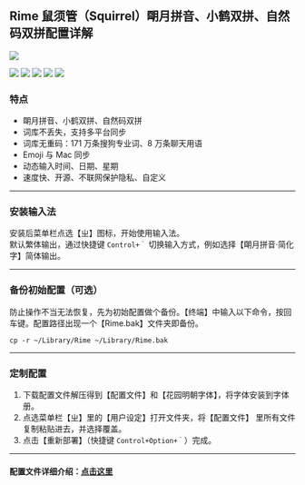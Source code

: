 ## Rime 鼠须管（Squirrel）朙月拼音、小鹤双拼、自然码双拼配置详解

![](https://i.imgur.com/SWQL3nA.png)


[![](https://img.shields.io/badge/鼠须管安装包-下载-brightgreen)](https://github.com/rime/squirrel/releases/download/0.15.2/Squirrel-0.15.2.zip)
[![](https://img.shields.io/badge/配置文件-下载-brightgreen)](https://github.com/xhql/rime/archive/refs/heads/master.zip)
[![](https://img.shields.io/badge/UpdateLog-更新日志-yellow)](https://github.com/xhql/rime/wiki#更新日志)
[![](https://img.shields.io/badge/Telegram-电报群-27A1D8)](https://t.me/V2EXPro)
[![](https://img.shields.io/badge/Twitter-推特-1E9BF1)](https://twitter.com/xhqliu)

### 特点

* 朙月拼音、小鹤双拼、自然码双拼
* 词库不丢失，支持多平台同步
* 词库无重码：171 万条搜狗专业词、8 万条聊天用语
* Emoji 与 Mac 同步
* 动态输入时间、日期、星期
* 速度快、开源、不联网保护隐私、自定义

---
### 安装输入法

安装后菜单栏点选【ㄓ】图标，开始使用输入法。\
默认繁体输出，通过快捷键 `Control+｀` 切换输入方式，例如选择【朙月拼音·简化字】简体输出。

---
### 备份初始配置（可选）

防止操作不当无法恢复，先为初始配置做个备份。【终端】中输入以下命令，按回车键。配置路径出现一个【Rime.bak】文件夹即备份。

```
cp -r ~/Library/Rime ~/Library/Rime.bak
```

---
### 定制配置

1. 下载配置文件解压得到【配置文件】和【花园明朝字体】，将字体安装到字体册。
2. 点选菜单栏【ㄓ】里的【用户设定】打开文件夹，将【配置文件】 里所有文件复制粘贴进去，并选择覆盖。
3. 点击【重新部署】（快捷键 `Control+Option+｀`）完成。

---
#### 配置文件详细介绍：[点击这里](https://qingmai.ml/2022/01/06/rime/)

